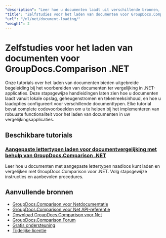 ```yaml
---
"description": "Leer hoe u documenten laadt uit verschillende bronnen, zoals bestandspaden, streams en strings met behulp van GroupDocs.Comparison voor .NET."
"title": "Zelfstudies voor het laden van documenten voor GroupDocs.Comparison .NET"
"url": "/nl/net/document-loading/"
"weight": 2
---
```


# Zelfstudies voor het laden van documenten voor GroupDocs.Comparison .NET

Onze tutorials over het laden van documenten bieden uitgebreide begeleiding bij het voorbereiden van documenten ter vergelijking in .NET-applicaties. Deze stapsgewijze handleidingen laten zien hoe u documenten laadt vanuit lokale opslag, geheugenstromen en tekenreeksinhoud, en hoe u laadopties configureert voor verschillende documenttypen. Elke tutorial bevat complete codevoorbeelden om u te helpen bij het implementeren van robuuste functionaliteit voor het laden van documenten in uw vergelijkingsapplicaties.

## Beschikbare tutorials

### [Aangepaste lettertypen laden voor documentvergelijking met behulp van GroupDocs.Comparison .NET](./load-custom-fonts-document-comparison-groupdocs-net/)
Leer hoe u documenten met aangepaste lettertypen naadloos kunt laden en vergelijken met GroupDocs.Comparison voor .NET. Volg stapsgewijze instructies en aanbevolen procedures.

## Aanvullende bronnen

- [GroupDocs.Comparison voor Netdocumentatie](https://docs.groupdocs.com/comparison/net/)
- [GroupDocs.Comparison voor Net API-referentie](https://reference.groupdocs.com/comparison/net/)
- [Download GroupDocs.Comparison voor Net](https://releases.groupdocs.com/comparison/net/)
- [GroupDocs.Comparison Forum](https://forum.groupdocs.com/c/comparison)
- [Gratis ondersteuning](https://forum.groupdocs.com/)
- [Tijdelijke licentie](https://purchase.groupdocs.com/temporary-license/)